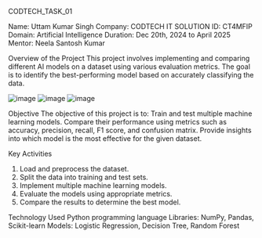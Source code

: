  CODTECH_TASK_01

 Name: Uttam Kumar Singh
 Company: CODTECH IT SOLUTION
 ID: CT4MFIP
 Domain: Artificial Intelligence
 Duration: Dec 20th, 2024 to April 2025
 Mentor: Neela Santosh Kumar
 
Overview of the Project
This project involves implementing and comparing different AI models on a dataset using various evaluation metrics.
The goal is to identify the best-performing model based on accurately classifying the data.

![image](https://github.com/user-attachments/assets/9f04e667-27cc-442c-acab-5fe511c5c88e)
![image](https://github.com/user-attachments/assets/94a11fe6-f6d7-48d2-8cb7-1758e1536578)
![image](https://github.com/user-attachments/assets/0c669327-1553-4723-a3fc-34427446e499)

Objective
The objective of this project is to:
Train and test multiple machine learning models.
Compare their performance using metrics such as accuracy, precision, recall, F1 score, and confusion matrix.
Provide insights into which model is the most effective for the given dataset.

Key Activities
1. Load and preprocess the dataset.
2. Split the data into training and test sets.
3. Implement multiple machine learning models.
4. Evaluate the models using appropriate metrics.
5. Compare the results to determine the best model.

Technology Used
Python programming language
Libraries: NumPy, Pandas, Scikit-learn
Models: Logistic Regression, Decision Tree, Random Forest
